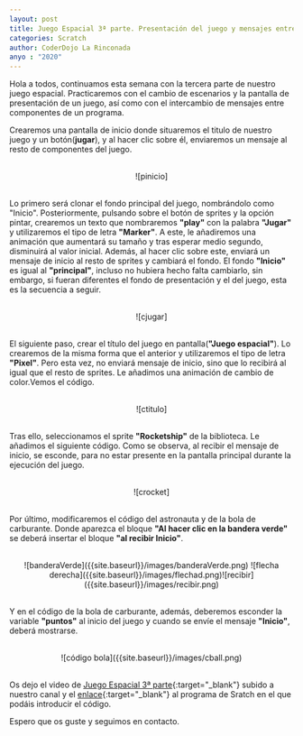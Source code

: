 ```yaml
---
layout: post
title: Juego Espacial 3ª parte. Presentación del juego y mensajes entre componentes
categories: Scratch
author: CoderDojo La Rinconada
anyo : "2020"
---
```


Hola a todos, continuamos esta semana con la tercera parte de nuestro juego espacial. Practicaremos con el cambio de escenarios y la pantalla de presentación de un juego, así como con el intercambio de mensajes entre componentes de un programa.

Crearemos una pantalla de inicio donde situaremos el titulo de nuestro juego y un botón(**jugar**), y al hacer clic sobre él,  enviaremos un mensaje al resto de componentes del juego. 

<br>
<span style="display:block;text-align:center">![pinicio]</span>
<br>

Lo primero será clonar el fondo principal del juego, nombrándolo como "Inicio". Posteriormente, pulsando sobre el botón de sprites y la opción pintar, crearemos un texto que nombraremos **"play"** con la palabra **"Jugar"** y utilizaremos el tipo de letra **"Marker"**. A este, le añadiremos una animación que aumentará su tamaño y tras esperar medio segundo, disminuirá al valor inicial. Además, al hacer clic sobre este, enviará un mensaje de inicio al resto de sprites y cambiará el fondo. El fondo **"Inicio"** es igual al **"principal"**, incluso no hubiera hecho falta cambiarlo, sin embargo, si fueran diferentes el fondo de presentación y el del juego, esta es la secuencia a seguir.
 
<br>
<span style="display:block;text-align:center">![cjugar]</span>
<br>

El siguiente paso, crear el título del juego en pantalla(**"Juego espacial"**). Lo crearemos de la misma forma que el anterior y utilizaremos el tipo de letra **"Pixel"**. Pero esta vez, no enviará mensaje de inicio, sino que lo recibirá al igual que el resto de sprites. Le añadimos una animación de cambio de color.Vemos el código.

<br>
<span style="display:block;text-align:center">![ctitulo]</span>
<br>

Tras ello, seleccionamos el sprite **"Rocketship"** de la biblioteca. Le añadimos el siguiente código. Como se observa, al recibir el mensaje de inicio, se esconde, para no estar presente en la pantalla principal durante la ejecución del juego. 

<br>
<span style="display:block;text-align:center">![crocket]</span>
<br>

Por último, modificaremos el código del astronauta y de la bola de carburante. Donde aparezca el bloque **"Al hacer clic en la bandera verde"** se deberá insertar el bloque **"al recibir Inicio"**.

<br>
<span style="display:block;text-align:center">![banderaVerde]({{site.baseurl}}/images/banderaVerde.png) ![flecha derecha]({{site.baseurl}}/images/flechad.png)![recibir]({{site.baseurl}}/images/recibir.png)</span>
<br>

Y en el código de la bola de carburante, además, deberemos esconder la variable **"puntos"** al inicio del juego y cuando se envíe el mensaje **"Inicio"**, deberá mostrarse. 

<br>
<span style="display:block;text-align:center">![código bola]({{site.baseurl}}/images/cball.png)</span>
<br>

Os dejo el video de [Juego Espacial 3ª parte](https://youtu.be/UZpajP--q3g){:target="_blank"} subido a nuestro canal y el [enlace](https://scratch.mit.edu/projects/405708862){:target="_blank"} al programa de Sratch en el que podáis introducir el código.

Espero que os guste y seguimos en contacto.


[pinicio]:/images/pinicio.png
[cjugar]:/images/cjugar.png
[ctitulo]:/images/ctitulo.png
[crocket]:/images/crocket.png







